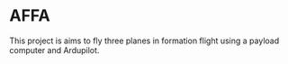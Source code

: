 AFFA
====

This project is aims to fly three planes in formation flight using a payload computer and Ardupilot.
